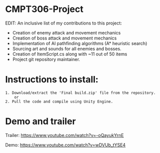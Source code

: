 # CMPT306-Project

EDIT: An inclusive list of my contributions to this project:
- Creation of enemy attack and movement mechanics
- Creation of boss attack and movement mechanics
- Implementation of AI pathfinding algorithms (A* heuristic search)
- Sourcing art and sounds for all enemies and bosses.
- Creation of ItemScript.cs along with ~11 out of 50 items
- Project git repository maintainer.

# Instructions to install:
```
1. Download/extract the 'Final build.zip' file from the repository.
    or
2. Pull the code and compile using Unity Engine.
```

# Demo and trailer

Trailer:  https://www.youtube.com/watch?v=-oQayukYrnE

Demo: https://www.youtube.com/watch?v=wDVUb_tYSE4


